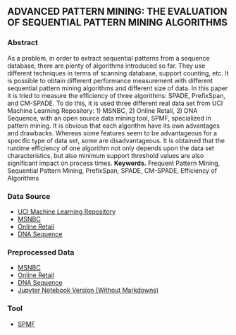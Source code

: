 ## ADVANCED PATTERN MINING: THE EVALUATION OF SEQUENTIAL PATTERN MINING ALGORITHMS
### Abstract
As a problem, in order to extract sequential patterns from a sequence database, there are plenty
of algorithms introduced so far. They use different techniques in terms of scanning database,
support counting, etc. It is possible to obtain different performance measurement with different
sequential pattern mining algorithms and different size of data. In this paper it is tried to measure
the efficiency of three algorithms: SPADE, PrefixSpan, and CM-SPADE. To do this, it is used
three different real data set from UCI Machine Learning Repository: 1) MSNBC, 2) Online
Retail, 3) DNA Sequence, with an open source data mining tool, SPMF, specialized in pattern
mining. It is obvious that each algorithm have its own advantages and drawbacks. Whereas
some features seem to be advantageous for a specific type of data set, some are disadvantageous.
It is obtained that the runtime efficiency of one algorithm not only depends upon the data set
characteristics, but also minimum support threshold values are also significant impact on
process times.
**Keywords.** Frequent Pattern Mining, Sequential Pattern Mining, PrefixSpan, SPADE, CM-SPADE, Efficiency of Algorithms

### Data Source

- [UCI Machine Learning Repository](https://archive.ics.uci.edu/ml/index.php)
- [MSNBC](https://archive.ics.uci.edu/ml/datasets/msnbc.com+anonymous+web+data)
- [Online Retail](https://archive.ics.uci.edu/ml/datasets/online+retail)
- [DNA Sequence](https://archive.ics.uci.edu/ml/datasets/Molecular+Biology+(Promoter+Gene+Sequences))

### Preprocessed Data

- [MSNBC](data/MSNBC.txt)
- [Online Retail](https://archive.ics.uci.edu/ml/datasets/online+retail)
- [DNA Sequence](https://archive.ics.uci.edu/ml/datasets/Molecular+Biology+(Promoter+Gene+Sequences))
- [Jupyter Notebook Version (Without Markdowns)](AntSystemNoMarkdown.ipynb)

### Tool

- [SPMF](http://www.philippe-fournier-viger.com/spmf/)
